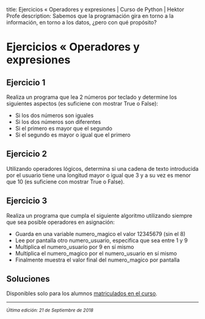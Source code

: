 title: Ejercicios « Operadores y expresiones | Curso de Python | Hektor Profe
description: Sabemos que la programación gira en torno a la información, en torno a los datos, ¿pero con qué propósito?

<style>

.admonition.note > .superfences-tabs > label:hover, .headerlink{
    color: #018dc5 !important;
}

.admonition.info{
    font-size: 100%;
}

.admonition.info label{
    font-size: 91%;
}

.admonition.note > .admonition-title {
    display: none;
}

</style>

# Ejercicios « Operadores y expresiones

## Ejercicio 1

Realiza un programa que lea 2 números por teclado y determine los siguientes aspectos (es suficiene con mostrar True o False):

* Si los dos números son iguales
* Si los dos números son diferentes
* Si el primero es mayor que el segundo
* Si el segundo es mayor o igual que el primero

## Ejercicio 2

Utilizando operadores lógicos, determina si una cadena de texto introducida por el usuario tiene una longitud mayor o igual que 3 y a su vez es menor que 10 (es suficiene con mostrar True o False).

## Ejercicio 3

Realiza un programa que cumpla el siguiente algoritmo utilizando siempre que sea posible operadores en asignación:

* Guarda en una variable numero_magico el valor 12345679 (sin el 8)
* Lee por pantalla otro numero_usuario, especifica que sea entre 1 y 9
* Multiplica el numero_usuario por 9 en sí mismo
* Multiplica el numero_magico por el numero_usuario en sí mismo
* Finalmente muestra el valor final del numero_magico por pantalla

## Soluciones

Disponibles solo para los alumnos <u>[matriculados en el curso](https://www.udemy.com/course/python-3-al-completo-desde-cero/?referralCode=11428CACE5771408E4D5)</u>.

___
<small class="edited"><i>Última edición: 21 de Septiembre de 2018</i></small>